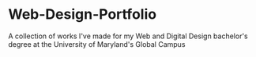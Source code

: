 # Web-Design-Portfolio
A collection of works I've made for my Web and Digital Design bachelor's degree at the University of Maryland's Global Campus
